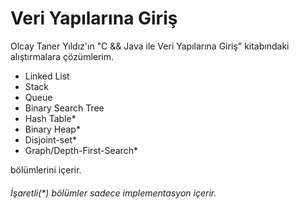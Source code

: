 # Veri Yapılarına Giriş
Olcay Taner Yıldız'ın "C && Java ile Veri Yapılarına Giriş" kitabındaki alıştırmalara çözümlerim.

* Linked List 
* Stack
* Queue
* Binary Search Tree
* Hash Table*
* Binary Heap*
* Disjoint-set*
* Graph/Depth-First-Search*

bölümlerini içerir. 

###### İşaretli(*) bölümler sadece implementasyon içerir.
